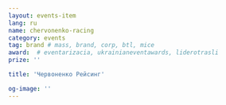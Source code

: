 ```yaml
---
layout: events-item
lang: ru
name: chervonenko-racing
category: events
tag: brand # mass, brand, corp, btl, mice
award:  # eventarizacia, ukrainianeventawards, liderotrasli
prize: ''

title: 'Червоненко Рейсинг'

og-image: ''
---
```

